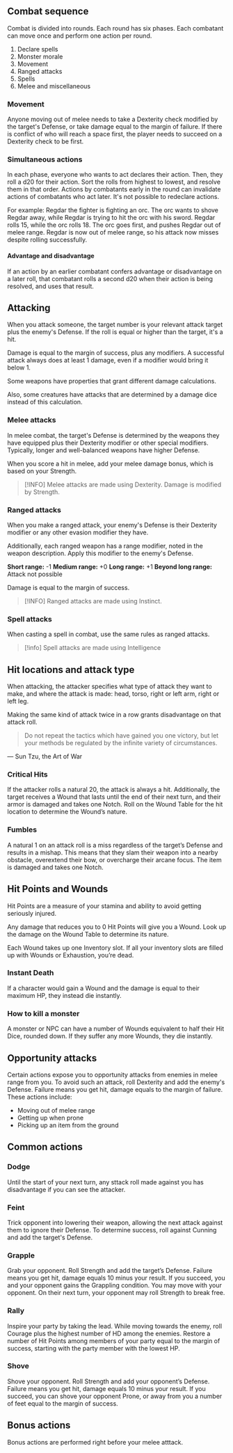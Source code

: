 ## Combat sequence

Combat is divided into rounds. Each round has six phases. Each combatant can move once and perform one action per round.

1. Declare spells
2. Monster morale
3. Movement
4. Ranged attacks
5. Spells
6. Melee and miscellaneous

### Movement
Anyone moving out of melee needs to take a Dexterity check modified by the target's Defense, or take damage equal to the margin of failure. If there is conflict of who will reach a space first, the player needs to succeed on a Dexterity check to be first.

### Simultaneous actions
In each phase, everyone who wants to act declares their action. Then, they roll a d20 for their action. Sort the rolls from highest to lowest, and resolve them in that order. Actions by combatants early in the round can invalidate actions of combatants who act later. It's not possible to redeclare actions.

For example: Regdar the fighter is fighting an orc. The orc wants to shove Regdar away, while Regdar is trying to hit the orc with his sword. Regdar rolls 15, while the orc rolls 18. The orc goes first, and pushes Regdar out of melee range. Regdar is now out of melee range, so his attack now misses despite rolling successfully.
#### Advantage and disadvantage
If an action by an earlier combatant confers advantage or disadvantage on a later roll, that combatant rolls a second d20 when their action is being resolved, and uses that result. 

## Attacking
When you attack someone, the target number is your relevant attack target plus the enemy's Defense. If the roll is equal or higher than the target, it's a hit. 

Damage is equal to the margin of success, plus any modifiers. A successful attack always does at least 1 damage, even if a modifier would bring it below 1.

Some weapons have properties that grant different damage calculations.

Also, some creatures have attacks that are determined by a damage dice instead of this calculation.
### Melee attacks
In melee combat, the target's Defense is determined by the weapons they have equipped plus their Dexterity modifier or other special modifiers. Typically, longer and well-balanced weapons have higher Defense. 

When you score a hit in melee, add your melee damage bonus, which is based on your Strength.

> [!INFO] 
> Melee attacks are made using Dexterity. Damage is modified by Strength.

### Ranged attacks
When you make a ranged attack, your enemy's Defense is their Dexterity modifier or any other evasion modifier they have. 

Additionally, each ranged weapon has a range modifier, noted in the weapon description. Apply this modifier to the enemy's Defense.

**Short range:**  -1
**Medium range:** +0
**Long range:** +1
**Beyond long range:** Attack not possible

Damage is equal to the margin of success. 

> [!INFO]
> Ranged attacks are made using Instinct.

### Spell attacks
When casting a spell in combat, use the same rules as ranged attacks.

>[!info]
>Spell attacks are made using Intelligence

## Hit locations and attack type
When attacking, the attacker specifies what type of attack they want to make, and where the attack is made: head, torso, right or left arm, right or left leg.

Making the same kind of attack twice in a row grants disadvantage on that attack roll.

> Do not repeat the tactics which have gained you one victory, but let your methods be regulated by the infinite variety of circumstances.

— Sun Tzu, the Art of War
### Critical Hits
If the attacker rolls a natural 20, the attack is always a hit. Additionally, the target receives a Wound that lasts until the end of their next turn, and their armor is damaged and takes one Notch. Roll on the Wound Table for the hit location to determine the Wound’s nature.

### Fumbles
A natural 1 on an attack roll is a miss regardless of the target’s Defense and results in a mishap. This means that they slam their weapon into a nearby obstacle, overextend their bow, or overcharge their arcane focus. The item is damaged and takes one Notch.
## Hit Points and Wounds
Hit Points are a measure of your stamina and ability to avoid getting seriously injured.

Any damage that reduces you to 0 Hit Points will give you a Wound. Look up the damage on the Wound Table to determine its nature.

Each Wound takes up one Inventory slot. If all your inventory slots are filled up with Wounds or Exhaustion, you’re dead.
### Instant Death
If a character would gain a Wound and the damage is equal to their maximum HP, they instead die instantly.
### How to kill a monster
A monster or NPC can have a number of Wounds equivalent to half their Hit Dice, rounded down. If they suffer any more Wounds, they die instantly.

## Opportunity attacks
Certain actions expose you to opportunity attacks from enemies in melee range from you. To avoid such an attack, roll Dexterity and add the enemy's Defense. Failure means you get hit, damage equals to the margin of failure. These actions include:

- Moving out of melee range
- Getting up when prone
- Picking up an item from the ground

## Common actions
### Dodge
Until the start of your next turn, any sttack roll made against you has disadvantage if you can see the attacker.
### Feint
Trick opponent into lowering their weapon, allowing the next attack against them to ignore their Defense. To determine success, roll against Cunning and add the target's Defense.
### Grapple
Grab your opponent. Roll Strength and add the target’s Defense. Failure means you get hit, damage equals 10 minus your result. If you succeed, you and your opponent gains the Grappling condition. You may move with your opponent. On their next turn, your opponent may roll Strength to break free.
### Rally
Inspire your party by taking the lead. While moving towards the enemy, roll Courage plus the highest number of HD among the enemies. Restore a number of Hit Points among members of your party equal to the margin of success, starting with the party member with the lowest HP.
### Shove
Shove your opponent. Roll Strength and add your opponent’s Defense. Failure means you get hit, damage equals 10 minus your result. If you succeed, you can shove your opponent Prone, or away from you a number of feet equal to the margin of success.

## Bonus actions
Bonus actions are performed right before your melee atttack.

